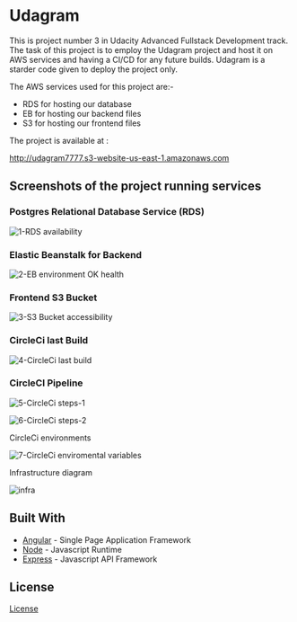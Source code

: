 # Udagram

This is project number 3 in Udacity Advanced Fullstack Development track.
The task of this project is to employ the Udagram project and host it on AWS services and having a CI/CD for any future builds.
Udagram is a starder code given to deploy the project only.

The AWS services used for this project are:-
- RDS for hosting our database
- EB for hosting our backend files
- S3 for hosting our frontend files 

The project is available at :

http://udagram7777.s3-website-us-east-1.amazonaws.com 


## Screenshots of the project running services

### Postgres Relational Database Service (RDS)

![1-RDS availability](https://user-images.githubusercontent.com/74107578/151080232-d5afac24-8bd5-42f1-bde0-fc2e04052043.png)


### Elastic Beanstalk for Backend 

![2-EB environment OK health](https://user-images.githubusercontent.com/74107578/151080262-ec88321d-0e50-4b83-bd34-e195c5f72114.png)


### Frontend S3 Bucket

![3-S3 Bucket accessibility](https://user-images.githubusercontent.com/74107578/151080273-941af0ce-b4af-4608-8a51-f144224a80a9.png)


### CircleCi last Build

![4-CircleCi last build](https://user-images.githubusercontent.com/74107578/151080283-42e6285f-37f8-4e67-8f8a-156c23590e06.png)


### CircleCI Pipeline

![5-CircleCi steps-1](https://user-images.githubusercontent.com/74107578/151080297-b54e8649-bf63-4be6-a88d-92fe543ac520.png)

![6-CircleCi steps-2](https://user-images.githubusercontent.com/74107578/151080314-366cc774-1b8d-458e-84cd-c75901a67bab.png)



CircleCi environments

![7-CircleCi enviromental variables](https://user-images.githubusercontent.com/74107578/151080338-100d0540-e5ae-4c0e-afc8-5c115c0c1b24.png)

Infrastructure diagram

![infra](https://user-images.githubusercontent.com/74107578/151087443-211bf360-1441-4e91-8708-a84138449a4f.png)

## Built With

- [Angular](https://angular.io/) - Single Page Application Framework
- [Node](https://nodejs.org) - Javascript Runtime
- [Express](https://expressjs.com/) - Javascript API Framework

## License

[License](LICENSE.txt)
